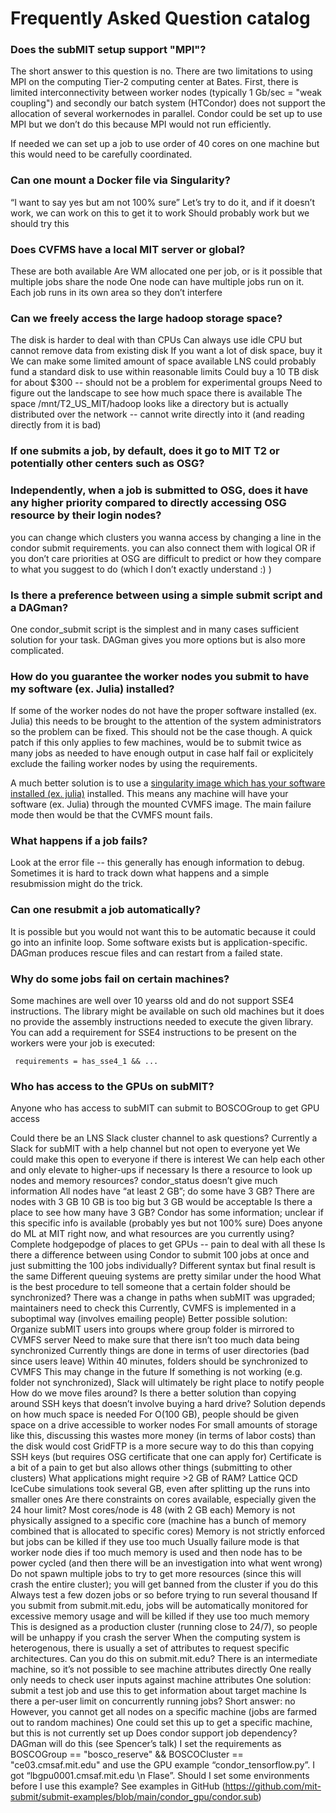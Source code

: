 # Frequently Asked Question catalog

### Does the subMIT setup support "MPI"?

The short answer to this question is no. There are two limitations to using MPI on the computing Tier-2 computing center at Bates. First, there is limited interconnectivity between worker nodes (typically 1 Gb/sec = "weak coupling") and secondly our batch system (HTCondor) does not support the allocation of several workernodes in parallel. Condor could be set up to use MPI but we don’t do this because MPI would not run efficiently.

If needed we can set up a job to use order of 40 cores on one machine but this would need to be carefully coordinated.

### Can one mount a Docker file via Singularity?

“I want to say yes but am not 100% sure”
Let’s try to do it, and if it doesn’t work, we can work on this to get it to work
Should probably work but we should try this

### Does CVFMS have a local MIT server or global?
These are both available
Are WM allocated one per job, or is it possible that multiple jobs share the node
One node can have multiple jobs run on it.  Each job runs in its own area so they don’t interfere

### Can we freely access the large hadoop storage space?

The disk is harder to deal with than CPUs
Can always use idle CPU but cannot remove data from existing disk
If you want a lot of disk space, buy it
We can make some limited amount of space available
LNS could probably fund a standard disk to use within reasonable limits
Could buy a 10 TB disk for about $300 -- should not be a problem for experimental groups
Need to figure out the landscape to see how much space there is available
The space /mnt/T2_US_MIT/hadoop looks like a directory but is actually distributed over the network -- cannot write directly into it (and reading directly from it is bad)

### If one submits a job, by default, does it go to MIT T2 or potentially other centers such as OSG?

### Independently, when a job is submitted to OSG, does it have any higher priority compared to directly accessing OSG resource by their login nodes?

you can change which clusters you wanna access by changing a line in the condor submit requirements. you can also connect them with logical OR if you don’t care
priorities at OSG are difficult to predict or how they compare to what you suggest to do (which I don’t exactly understand :) )

### Is there a preference between using a simple submit script and a DAGman?

One condor_submit script is the simplest and in many cases sufficient solution for your task. DAGman gives you more options but is also more complicated.

### How do you guarantee the worker nodes you submit to have my software (ex. Julia) installed?

If some of the worker nodes do not have the proper software installed (ex. Julia) this needs to be brought to the attention of the system administrators so the problem can be fixed. This should not be the case though. A quick patch if this only applies to few machines, would be to submit twice as many jobs as needed to have enough output in case half fail or explicitely exclude the failing worker nodes by using the requirements.

A much better solution is to use a [singularity image which has your software installed (ex. julia)](https://support.opensciencegrid.org/support/solutions/articles/12000073449) installed. This means any machine will have your software (ex. Julia) through the mounted CVMFS image. The main failure mode then would be that the CVMFS mount fails.

### What happens if a job fails?

Look at the error file -- this generally has enough information to debug. Sometimes it is hard to track down what happens and a simple resubmission might do the trick.

### Can one resubmit a job automatically?

It is possible but you would not want this to be automatic because it could go into an infinite loop. Some software exists but is application-specific. DAGman produces rescue files and can restart from a failed state.

### Why do some jobs fail on certain machines?

Some machines are well over 10 yearss old and do not support SSE4 instructions. The library might be available on such old machines but it does no provide the assembly instructions needed to execute the given library. You can add a requirement for SSE4 instructions to be present on the workers were your job is executed:

     requirements = has_sse4_1 && ...

### Who has access to the GPUs on subMIT?

Anyone who has access to subMIT can submit to BOSCOGroup to get GPU access



Could there be an LNS Slack cluster channel to ask questions?
Currently a Slack for subMIT with a help channel but not open to everyone yet
We could make this open to everyone if there is interest
We can help each other and only elevate to higher-ups if necessary
Is there a resource to look up nodes and memory resources?
condor_status doesn’t give much information
All nodes have “at least 2 GB”; do some have 3 GB?
There are nodes with 3 GB
10 GB is too big but 3 GB would be acceptable
Is there a place to see how many have 3 GB?
Condor has some information; unclear if this specific info is available (probably yes but not 100% sure)
Does anyone do ML at MIT right now, and what resources are you currently using?
Complete hodgepodge of places to get GPUs -- pain to deal with all these
Is there a difference between using Condor to submit 100 jobs at once and just submitting the 100 jobs individually?
Different syntax but final result is the same
Different queuing systems are pretty similar under the hood
What is the best procedure to tell someone that a certain folder should be synchronized?
There was a change in paths when subMIT was upgraded; maintainers need to check this
Currently, CVMFS is implemented in a suboptimal way (involves emailing people)
Better possible solution: Organize subMIT users into groups where group folder is mirrored to CVMFS server
Need to make sure that there isn’t too much data being synchronized
Currently things are done in terms of user directories (bad since users leave)
Within 40 minutes, folders should be synchronized to CVMFS
This may change in the future
If something is not working (e.g. folder not synchronized), Slack will ultimately be right place to notify people
How do we move files around?
Is there a better solution than copying around SSH keys that doesn’t involve buying a hard drive?
Solution depends on how much space is needed
For O(100 GB), people should be given space on a drive accessible to worker nodes
For small amounts of storage like this, discussing this wastes more money (in terms of labor costs) than the disk would cost
GridFTP is a more secure way to do this than copying SSH keys (but requires OSG certificate that one can apply for)
Certificate is a bit of a pain to get but also allows other things (submitting to other clusters)
What applications might require >2 GB of RAM?
Lattice QCD
IceCube simulations took several GB, even after splitting up the runs into smaller ones
Are there constraints on cores available, especially given the 24 hour limit?
Most cores/node is 48 (with 2 GB each)
Memory is not physically assigned to a specific core (machine has a bunch of memory combined that is allocated to specific cores)
Memory is not strictly enforced but jobs can be killed if they use too much
Usually failure mode is that worker node dies if too much memory is used and then node has to be power cycled (and then there will be an investigation into what went wrong)
Do not spawn multiple jobs to try to get more resources (since this will crash the entire cluster); you will get banned from the cluster if you do this
Always test a few dozen jobs or so before trying to run several thousand
If you submit from submit.mit.edu, jobs will be automatically monitored for excessive memory usage and will be killed if they use too much memory
This is designed as a production cluster (running close to 24/7), so people will be unhappy if you crash the server
When the computing system is heterogenous, there is usually a set of attributes to request specific architectures.  Can you do this on submit.mit.edu?
There is an intermediate machine, so it’s not possible to see machine attributes directly
One really only needs to check user inputs against machine attributes
One solution: submit a test job and use this to get information about target machine
Is there a per-user limit on concurrently running jobs?
Short answer: no
However, you cannot get all nodes on a specific machine (jobs are farmed out to random machines)
One could set this up to get a specific machine, but this is not currently set up
Does condor support job dependency?
DAGman will do this (see Spencer’s talk)
I set the requirements as BOSCOGroup == "bosco_reserve" && BOSCOCluster == "ce03.cmsaf.mit.edu" and use the GPU example “condor_tensorflow.py”. I got “lbgpu0001.cmsaf.mit.edu \n Flase”. Should I set some environments before I use this example?
See examples in GitHub (https://github.com/mit-submit/submit-examples/blob/main/condor_gpu/condor.sub)
